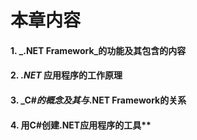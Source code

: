 

# **本章内容**

#### 1. _.NET Framework_的功能及其包含的内容
#### 2. _.NET_ 应用程序的工作原理
#### 3. _C#_的概念及其与_.NET Framework的关系
#### 4. 用C#创建.NET应用程序的工具**